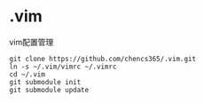 # .vim
vim配置管理
```shell
git clone https://github.com/chencs365/.vim.git
ln -s ~/.vim/vimrc ~/.vimrc
cd ~/.vim
git submodule init
git submodule update
```
